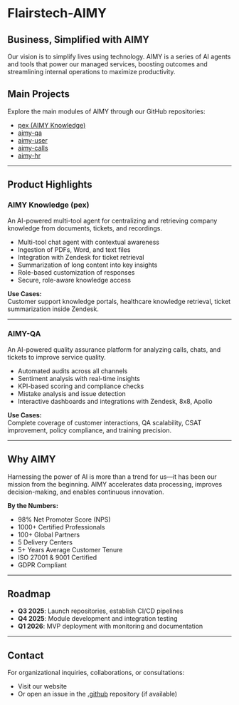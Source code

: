 # Flairstech-AIMY

## Business, Simplified with AIMY

Our vision is to simplify lives using technology. AIMY is a series of AI agents and tools that power our managed services, boosting outcomes and streamlining internal operations to maximize productivity.

## Main Projects

Explore the main modules of AIMY through our GitHub repositories:

- [pex (AIMY Knowledge)](https://github.com/orgs/Flairstech-AIMY/repositories?q=pex)  
- [aimy-qa](https://github.com/orgs/Flairstech-AIMY/repositories?q=aimy-qa)  
- [aimy-user](https://github.com/orgs/Flairstech-AIMY/repositories?q=aimy-user)  
- [aimy-calls](https://github.com/orgs/Flairstech-AIMY/repositories?q=aimy-calls)  
- [aimy-hr](https://github.com/orgs/Flairstech-AIMY/repositories?q=aimy-hr)  

---

## Product Highlights

### AIMY Knowledge (pex)
An AI-powered multi-tool agent for centralizing and retrieving company knowledge from documents, tickets, and recordings.

- Multi-tool chat agent with contextual awareness  
- Ingestion of PDFs, Word, and text files  
- Integration with Zendesk for ticket retrieval  
- Summarization of long content into key insights  
- Role-based customization of responses  
- Secure, role-aware knowledge access  

**Use Cases:**  
Customer support knowledge portals, healthcare knowledge retrieval, ticket summarization inside Zendesk.  

---

### AIMY-QA
An AI-powered quality assurance platform for analyzing calls, chats, and tickets to improve service quality.

- Automated audits across all channels  
- Sentiment analysis with real-time insights  
- KPI-based scoring and compliance checks  
- Mistake analysis and issue detection  
- Interactive dashboards and integrations with Zendesk, 8x8, Apollo  

**Use Cases:**  
Complete coverage of customer interactions, QA scalability, CSAT improvement, policy compliance, and training precision.  

---

## Why AIMY

Harnessing the power of AI is more than a trend for us—it has been our mission from the beginning. AIMY accelerates data processing, improves decision-making, and enables continuous innovation.

**By the Numbers:**  
- 98% Net Promoter Score (NPS)  
- 1000+ Certified Professionals  
- 100+ Global Partners  
- 5 Delivery Centers  
- 5+ Years Average Customer Tenure  
- ISO 27001 & 9001 Certified  
- GDPR Compliant  

---

## Roadmap

- **Q3 2025**: Launch repositories, establish CI/CD pipelines  
- **Q4 2025**: Module development and integration testing  
- **Q1 2026**: MVP deployment with monitoring and documentation  

---

## Contact

For organizational inquiries, collaborations, or consultations:  
- Visit our website  
- Or open an issue in the [.github](https://github.com/Flairstech-AIMY/.github) repository (if available)  
